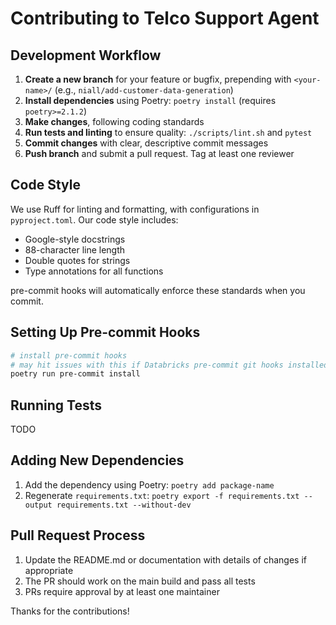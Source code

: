 # Contributing to Telco Support Agent

## Development Workflow


1. **Create a new branch** for your feature or bugfix, prepending with `<your-name>/` (e.g., `niall/add-customer-data-generation`)
2. **Install dependencies** using Poetry: `poetry install` (requires `poetry>=2.1.2`)
3. **Make changes**, following coding standards 
4. **Run tests and linting** to ensure quality: `./scripts/lint.sh` and `pytest`
5. **Commit changes** with clear, descriptive commit messages
6. **Push branch** and submit a pull request. Tag at least one reviewer

## Code Style

We use Ruff for linting and formatting, with configurations in `pyproject.toml`. Our code style includes:

- Google-style docstrings
- 88-character line length
- Double quotes for strings
- Type annotations for all functions

pre-commit hooks will automatically enforce these standards when you commit.

## Setting Up Pre-commit Hooks

```bash
# install pre-commit hooks
# may hit issues with this if Databricks pre-commit git hooks installed. Can skip
poetry run pre-commit install
```

## Running Tests

TODO

## Adding New Dependencies

1. Add the dependency using Poetry: `poetry add package-name`
2. Regenerate `requirements.txt`: `poetry export -f requirements.txt --output requirements.txt --without-dev`

## Pull Request Process

1. Update the README.md or documentation with details of changes if appropriate
2. The PR should work on the main build and pass all tests
3. PRs require approval by at least one maintainer

Thanks for the contributions!
